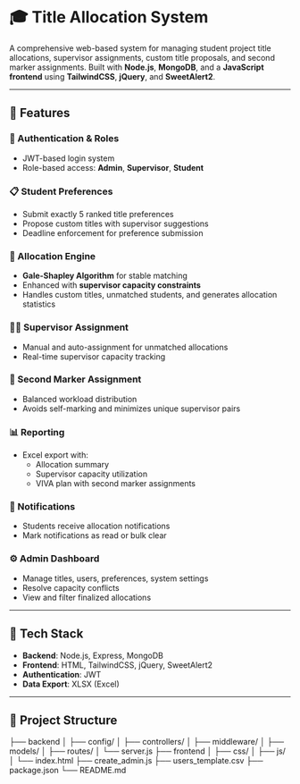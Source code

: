 # 🎓 Title Allocation System

A comprehensive web-based system for managing student project title allocations, supervisor assignments, custom title proposals, and second marker assignments. Built with **Node.js**, **MongoDB**, and a **JavaScript frontend** using **TailwindCSS**, **jQuery**, and **SweetAlert2**.

---

## 🚀 Features

### 🔐 Authentication & Roles
- JWT-based login system
- Role-based access: **Admin**, **Supervisor**, **Student**

### 📋 Student Preferences
- Submit exactly 5 ranked title preferences
- Propose custom titles with supervisor suggestions
- Deadline enforcement for preference submission

### 🧠 Allocation Engine
- **Gale-Shapley Algorithm** for stable matching
- Enhanced with **supervisor capacity constraints**
- Handles custom titles, unmatched students, and generates allocation statistics

### 👨‍🏫 Supervisor Assignment
- Manual and auto-assignment for unmatched allocations
- Real-time supervisor capacity tracking

### 🧪 Second Marker Assignment
- Balanced workload distribution
- Avoids self-marking and minimizes unique supervisor pairs

### 📊 Reporting
- Excel export with:
  - Allocation summary
  - Supervisor capacity utilization
  - VIVA plan with second marker assignments

### 🔔 Notifications
- Students receive allocation notifications
- Mark notifications as read or bulk clear

### ⚙️ Admin Dashboard
- Manage titles, users, preferences, system settings
- Resolve capacity conflicts
- View and filter finalized allocations
---

## 🧱 Tech Stack

- **Backend**: Node.js, Express, MongoDB
- **Frontend**: HTML, TailwindCSS, jQuery, SweetAlert2
- **Authentication**: JWT
- **Data Export**: XLSX (Excel)

---

## 📁 Project Structure
├── backend
│   ├── config/
│   ├── controllers/
│   ├── middleware/
│   ├── models/
│   ├── routes/
│   └── server.js
├── frontend
│   ├── css/
│   ├── js/
│   └── index.html
├── create_admin.js
├── users_template.csv
├── package.json
└── README.md